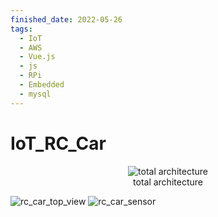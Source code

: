 ```yaml
---
finished_date: 2022-05-26
tags:
  - IoT
  - AWS
  - Vue.js
  - js
  - RPi
  - Embedded
  - mysql
---
```

# IoT_RC_Car

<p align="center">
  <img src="https://user-images.githubusercontent.com/74483608/170511984-325f57da-6d55-40a8-8481-57c7a897fe87.png" alt="total architecture"><br/>
  total architecture
</p>



![rc_car_top_view](https://user-images.githubusercontent.com/74483608/170509175-22f01d1b-1a93-4814-b2b4-7937d15fdb25.jpg)
![rc_car_sensor](https://user-images.githubusercontent.com/74483608/170509189-490a2ca7-c70e-4590-b407-6c11e0b9da13.jpg)
